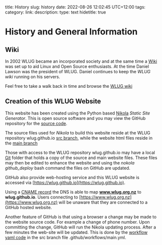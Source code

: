title: History
slug: history
date: 2022-08-26 12:02:45 UTC+12:00
tags: 
category: 
link: 
description: 
type: text
hidetitle: true
<!---
Draft completed: 2022-08-28 Ian Stewart
2023-08-15 - Ian - Edit links to point to wlug
-->

# History and General Information

## Wiki

In 2002 WLUG became an incorporated society and at the same time a [Wiki](https://en.wikipedia.org/wiki/Wiki) was set up to aid Linux and Open Source enthusiasts. At the time Daniel Lawson was the president of WLUG. Daniel continues to keep the *WLUG wiki* running on his servers.

Feel free to take a walk back in time and browse the [WLUG wiki](http://wiki.wlug.org.nz/)


## Creation of this WLUG Website

This website has been created using the Python based [Nikola](https://getnikola.com/) *Static Site Generator*. This is open source software and you may view the GitHub repository for the [source code](https://github.com/getnikola/nikola).

The source files used for *Nikola* to build this website reside at the WLUG repository wlug.github.io [src branch](https://github.com/wlug/wlug.github.io/tree/src), while the website html files reside in the [main branch](https://github.com/wlug/wlug.github.io)

Those with access to the WLUG repository wlug.github.io may have a local [Git](https://en.wikipedia.org/wiki/Git) folder that holds a copy of the source and main website files. These files may then be edited to enhance the website and using the *nokola github_deploy* bash command the files on GitHub are updated. 

GitHub also provide web-hosting service and this WLUG website is accessed via [https://wlug.github.io](https://wlug.github.io).

Using a [CNAME record](https://en.wikipedia.org/wiki/CNAME_record) the DNS is able to map **www.wlug.org.nz** to **wlug.github.io**. Users connecting to [https://www.wlug.org.nz](https://www.wlug.org.nz) will be unaware that they are connected to a GitHub hosted website.

Another feature of GitHub is that using a browser a change may be made to the website source code. For example a change of phone number. Upon committing the change, GitHub will run the Nikola updating process. After a few minutes the web-site will be updated. This is done by the [workflow yaml code](https://getnikola.com/blog/automating-nikola-rebuilds-with-github-actions.html) in the src branch file .github/workflows/main.yml.
 
            







